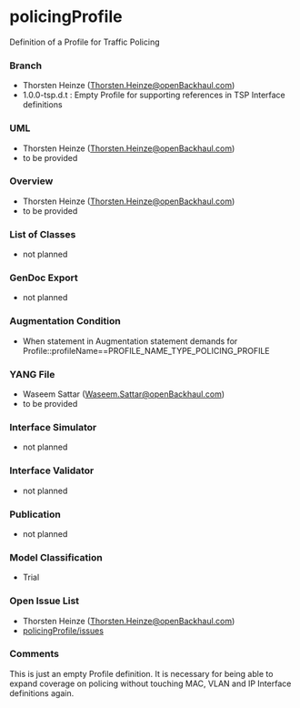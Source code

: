 # policingProfile
Definition of a Profile for Traffic Policing

### Branch
- Thorsten Heinze (Thorsten.Heinze@openBackhaul.com)
- 1.0.0-tsp.d.t : Empty Profile for supporting references in TSP Interface definitions

### UML
- Thorsten Heinze (Thorsten.Heinze@openBackhaul.com)
- to be provided

### Overview 
- Thorsten Heinze (Thorsten.Heinze@openBackhaul.com)
- to be provided

### List of Classes
- not planned 

### GenDoc Export
- not planned 

### Augmentation Condition
- When statement in Augmentation statement demands for Profile::profileName==PROFILE_NAME_TYPE_POLICING_PROFILE

### YANG File
- Waseem Sattar (Waseem.Sattar@openBackhaul.com)
- to be provided

### Interface Simulator
- not planned 

### Interface Validator
- not planned

### Publication
- not planned

### Model Classification
- Trial

### Open Issue List
- Thorsten Heinze (Thorsten.Heinze@openBackhaul.com)
- [policingProfile/issues](../../issues)

### Comments
This is just an empty Profile definition.
It is necessary for being able to expand coverage on policing without touching MAC, VLAN and IP Interface definitions again.
